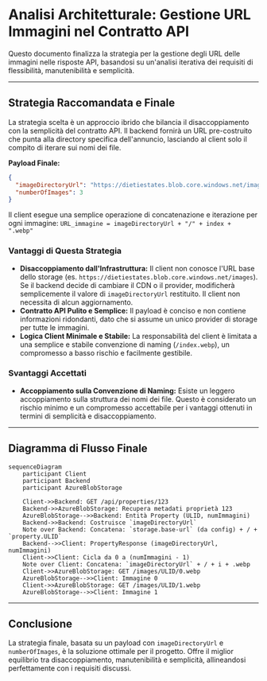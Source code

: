 # Analisi Architetturale: Gestione URL Immagini nel Contratto API

Questo documento finalizza la strategia per la gestione degli URL delle immagini nelle risposte API, basandosi su un'analisi iterativa dei requisiti di flessibilità, manutenibilità e semplicità.

---

## Strategia Raccomandata e Finale

La strategia scelta è un approccio ibrido che bilancia il disaccoppiamento con la semplicità del contratto API. Il backend fornirà un URL pre-costruito che punta alla directory specifica dell'annuncio, lasciando al client solo il compito di iterare sui nomi dei file.

**Payload Finale:**
```json
{
  "imageDirectoryUrl": "https://dietiestates.blob.core.windows.net/images/01H8XGJWBWBAQ4Z4E1B4N1V3GZ",
  "numberOfImages": 3
}
```

Il client esegue una semplice operazione di concatenazione e iterazione per ogni immagine:
`URL_immagine = imageDirectoryUrl + "/" + index + ".webp"`

### Vantaggi di Questa Strategia

*   **Disaccoppiamento dall'Infrastruttura:** Il client non conosce l'URL base dello storage (es. `https://dietiestates.blob.core.windows.net/images`). Se il backend decide di cambiare il CDN o il provider, modificherà semplicemente il valore di `imageDirectoryUrl` restituito. Il client non necessita di alcun aggiornamento.
*   **Contratto API Pulito e Semplice:** Il payload è conciso e non contiene informazioni ridondanti, dato che si assume un unico provider di storage per tutte le immagini.
*   **Logica Client Minimale e Stabile:** La responsabilità del client è limitata a una semplice e stabile convenzione di naming (`/index.webp`), un compromesso a basso rischio e facilmente gestibile.

### Svantaggi Accettati

*   **Accoppiamento sulla Convenzione di Naming:** Esiste un leggero accoppiamento sulla struttura dei nomi dei file. Questo è considerato un rischio minimo e un compromesso accettabile per i vantaggi ottenuti in termini di semplicità e disaccoppiamento.

---

## Diagramma di Flusso Finale

```mermaid
sequenceDiagram
    participant Client
    participant Backend
    participant AzureBlobStorage

    Client->>Backend: GET /api/properties/123
    Backend->>AzureBlobStorage: Recupera metadati proprietà 123
    AzureBlobStorage-->>Backend: Entità Property (ULID, numImmagini)
    Backend->>Backend: Costruisce `imageDirectoryUrl`
    Note over Backend: Concatena: `storage.base-url` (da config) + / + `property.ULID`
    Backend-->>Client: PropertyResponse (imageDirectoryUrl, numImmagini)
    Client->>Client: Cicla da 0 a (numImmagini - 1)
    Note over Client: Concatena: `imageDirectoryUrl` + / + i + .webp
    Client->>AzureBlobStorage: GET /images/ULID/0.webp
    AzureBlobStorage-->>Client: Immagine 0
    Client->>AzureBlobStorage: GET /images/ULID/1.webp
    AzureBlobStorage-->>Client: Immagine 1
```

---

## Conclusione

La strategia finale, basata su un payload con `imageDirectoryUrl` e `numberOfImages`, è la soluzione ottimale per il progetto. Offre il miglior equilibrio tra disaccoppiamento, manutenibilità e semplicità, allineandosi perfettamente con i requisiti discussi.